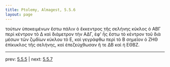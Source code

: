 ```yaml
---
title: Ptolemy, Almagest, 5.5.6
layout: page
---
```


τούτων ὑποκειμένων ἔστω πάλιν ὁ ἔκκεντρος τῆς σελήνης κύκλος ὁ ΑΒΓ περὶ κέντρον τὸ Δ καὶ διάμετρον τὴν ΑΔΓ, ἐφ' ἧς ἔστω τὸ κέντρον τοῦ διὰ μέσων τῶν ζῳδίων κύκλου τὸ Ε, καὶ γεγράφθω περὶ τὸ Β σημεῖον ὁ ΖΗΘ ἐπίκυκλος τῆς σελήνης, καὶ ἐπεζεύχθωσαν ἥ τε ΔΒ καὶ ἡ ΕΘΒΖ. 

---

prev: [5.5.5](../5.5.5/) | next: [5.5.7](../5.5.7/)

